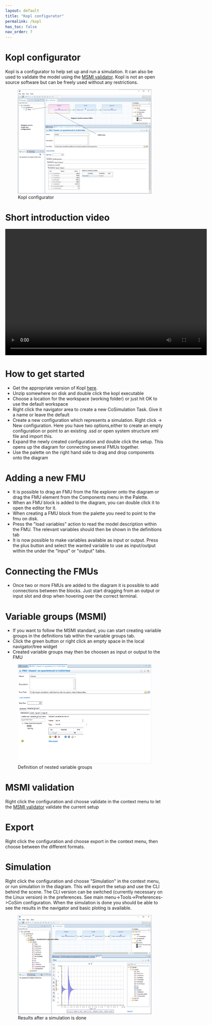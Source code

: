```yaml
---
layout: default
title: "Kopl configurator"
permalink: /kopl
has_toc: false
nav_order: 7
---
```


# Kopl configurator
Kopl is a configurator to help set up and run a simulation. It can also be used to validate the model using the [MSMI validator](./model-interface-validator). 
Kopl is not an open source software but can be freely used without any restrictions.

<figure>
<img src="/assets/img/Kopl.png"> 
<figcaption>Kopl configurator </figcaption>
</figure>

# Short introduction video

<video src="/assets/videos/Kopl.mp4" width="640" height="400" controls preload></video>


# How to get started

* Get the appropriate version of Kopl [here](./downloads).
* Unzip somewhere on disk and double click the kopl executable
* Choose a location for the workspace (working folder) or just hit OK to use the default workspace
* Right click the navigator area to create a new CoSimulation Task. Give it a name or leave the default
* Create a new configuration which represents a simulation.  Right click -> New configuration. 
Here you have two options,either to create an empty configuration or point to an existing .ssd or open system structure xml file and import this.
* Expand the newly created configuration and double click the setup. This opens up the diagram for connecting several FMUs together.
* Use the palette on the right hand side to drag and drop components onto the diagram

# Adding a new FMU
* It is possible to drag an FMU from the file explorer onto the diagram or drag the FMU element from the Components menu in the Palette.
* When an FMU block is added to the diagram, you can double click it to open the editor for it.
* When creating a FMU block from the palette you need to point to the fmu on disk. 
* Press the "load variables" action to read the model description within the FMU. The relevant variables should then be shown in the definitions tab
* It is now possible to make variables available as input or output. Press the plus button and select the wanted variable to use as input/output within the under the "Input" or "output" tabs.

# Connecting the FMUs
* Once two or more FMUs are added to the diagram it is possible to add connections between the blocks. 
Just start dragging from an output or input slot and drop when hovering over the correct terminal.

# Variable groups (MSMI)
* If you want to follow the MSMI standard, you can start creating variable groups in the definitions tab within the variable groups tab.
* Click the green button or right click an empty space in the local navigator/tree widget
* Created variable groups may then be choosen as input or output to the FMU

<figure>
<img src="/assets/img/Kopl-variablegroups.png"> 
<figcaption>Definition of nested variable groups </figcaption>
</figure>

# MSMI validation

Right click the configuration and choose validate in the context menu to let the [MSMI validator](./model-interface-validator) validate the current setup

# Export

Right click the configuration and choose export in the context menu, then choose between the different formats.

# Simulation

Right click the configuration and choose "Simulation" in the context menu, or run simulation in the diagram.
This will export the setup and use the CLI behind the scene. The CLI version can be switched (currently necessary on the Linux version) in the preferences.
See main menu->Tools->Preferences->CoSim configuration.
When the simulation is done you should be able to see the results in the navigator and basic ploting is available.

<figure>
<img src="/assets/img/Kopl-results.png"> 
<figcaption>Results after a simulation is done </figcaption>
</figure>






